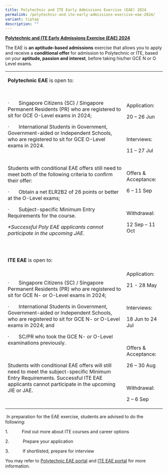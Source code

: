 ```yaml
---
title: Polytechnic and ITE Early Admissions Exercise (EAE) 2024
permalink: /polytechnic-and-ite-early-admissions-exercise-eae-2024/
variant: tiptap
description: ""
---
```

<p><strong><u>Polytechnic and ITE Early Admissions Exercise (EAE) 2024</u></strong>
</p>
<p>The EAE is <strong>an aptitude-based admissions</strong> exercise that allows
you to apply and receive a <strong>conditional offer</strong> for admission
to Polytechnic or ITE, based on your <strong>aptitude, passion and interest</strong>,
before taking his/her GCE N or O Level exams.</p>
<p></p>
<table style="minWidth: 50px">
<colgroup>
<col>
<col>
</colgroup>
<tbody>
<tr>
<td rowspan="1" colspan="1">
<p><strong>Polytechnic EAE</strong> is open to:</p>
<p>&nbsp;</p>
<p>·&nbsp;&nbsp;&nbsp;&nbsp;&nbsp;&nbsp; Singapore Citizens (SC) / Singapore
Permanent Residents (PR) who are registered to sit for GCE O-Level exams
in 2024;</p>
<p>·&nbsp;&nbsp;&nbsp;&nbsp;&nbsp;&nbsp; International Students in Government,
Government-aided or Independent Schools, who are registered to sit for
GCE O-Level exams in 2024.</p>
<p>&nbsp;</p>
<p>Students with conditional EAE offers still need to meet both of the following
criteria to confirm their offer:</p>
<p>·&nbsp;&nbsp;&nbsp;&nbsp;&nbsp;&nbsp; Obtain a net ELR2B2 of 26 points
or better at the O-Level exams;</p>
<p>·&nbsp;&nbsp;&nbsp;&nbsp;&nbsp;&nbsp; Subject-specific Minimum Entry Requirements
for the course.</p>
<p><em>*Successful Poly EAE applicants cannot participate in the upcoming JAE.</em>
</p>
</td>
<td rowspan="1" colspan="1">
<p>&nbsp;</p>
<p>&nbsp;</p>
<p>Application:</p>
<p>20 – 26 Jun</p>
<p>&nbsp;</p>
<p>Interviews:</p>
<p>11 – 27 Jul</p>
<p>&nbsp;</p>
<p>Offers &amp; Acceptance:</p>
<p>6 – 11 Sep</p>
<p>&nbsp;</p>
<p>Withdrawal:</p>
<p>12 Sep – 11 Oct</p>
</td>
</tr>
<tr>
<td rowspan="1" colspan="1">
<p><strong>ITE EAE</strong> is open to:</p>
<p>&nbsp;</p>
<p>·&nbsp;&nbsp;&nbsp;&nbsp;&nbsp;&nbsp; Singapore Citizens (SC) / Singapore
Permanent Residents (PR) who are registered to sit for GCE N- or O-Level
exams in 2024;</p>
<p>·&nbsp;&nbsp;&nbsp;&nbsp;&nbsp;&nbsp; International Students in Government,
Government-aided or Independent Schools, who are registered to sit for
GCE N- or O-Level exams in 2024; and</p>
<p>·&nbsp;&nbsp;&nbsp;&nbsp;&nbsp;&nbsp; SC/PR who took the GCE N- or O-Level
examinations previously.</p>
<p>&nbsp;</p>
<p>Students with conditional EAE offers will still need to meet the subject-specific
Minimum Entry Requirements. Successful ITE EAE applicants cannot participate
in the upcoming JIE or JAE.</p>
</td>
<td rowspan="1" colspan="1">
<p>&nbsp;</p>
<p>&nbsp;</p>
<p>Application:</p>
<p>21 - 28 May</p>
<p>&nbsp;</p>
<p>Interviews:</p>
<p>18 Jun to 24 Jul</p>
<p>&nbsp;</p>
<p>Offers &amp; Acceptance:</p>
<p>26 – 30 Aug</p>
<p>&nbsp;</p>
<p>Withdrawal:</p>
<p>2 – 6 Sep</p>
</td>
</tr>
</tbody>
</table>
<p>&nbsp;In preparation for the EAE exercise, students are advised to do
the following:</p>
<p>1.&nbsp;&nbsp;&nbsp;&nbsp;&nbsp;&nbsp;&nbsp;&nbsp;&nbsp;&nbsp; Find out
more about ITE courses and career options</p>
<p>2.&nbsp;&nbsp;&nbsp;&nbsp;&nbsp;&nbsp;&nbsp;&nbsp;&nbsp;&nbsp; Prepare
your application</p>
<p>3.&nbsp;&nbsp;&nbsp;&nbsp;&nbsp;&nbsp;&nbsp;&nbsp;&nbsp;&nbsp; If shortlisted,
prepare for interview</p>
<p></p>
<p>You may refer to <a href="https://eae.polytechnic.edu.sg" rel="noopener noreferrer nofollow" target="_blank">Polytechnic EAE portal</a> and <a href="https://www.ite.edu.sg/admissions/full-time-courses/early-admissions-exercise" rel="noopener noreferrer nofollow" target="_blank">ITE EAE portal</a> for
more information.</p>
<p>&nbsp;</p>